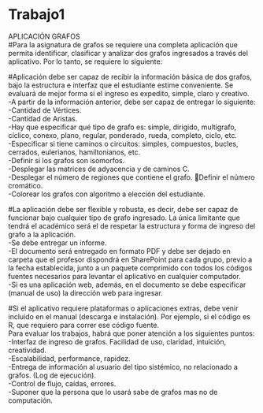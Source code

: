 # Trabajo1
APLICACIÓN GRAFOS</br>
#Para la asignatura de grafos se requiere una completa aplicación que permita identificar, clasificar y analizar dos grafos ingresados a través del aplicativo. Por lo tanto, se requiere lo siguiente:</br>

#Aplicación debe ser capaz de recibir la información básica de dos grafos, bajo la estructura e interfaz que el estudiante estime conveniente. Se evaluará de mejor forma si el ingreso es expedito, simple, claro y creativo.</br>
-A partir de la información anterior, debe ser capaz de entregar lo siguiente: </br>
-Cantidad de Vértices. </br>
-Cantidad de Aristas. </br>
-Hay que especificar qué tipo de grafo es: simple, dirigido, multígrafo, cíclico, conexo, plano, regular, ponderado, rueda, completo, ciclo, etc. </br>
-Especificar  si  tiene  caminos  o  circuitos:  simples,  compuestos,  bucles,  cerrados, eulerianos, hamiltonianos, etc. </br>
-Definir si los grafos son isomorfos.</br>
-Desplegar las matrices de adyacencia y de caminos C. </br>
-Desplegar el número de regiones que contiene el grafo. Definir el número cromático. </br>
-Colorear los grafos con algoritmo a elección del estudiante.</br>

#La aplicación debe ser flexible y robusta, es decir, debe ser capaz de funcionar bajo cualquier tipo de grafo ingresado. La única limitante que tendrá el académico será el de respetar la estructura y forma de ingreso del grafo a la aplicación. </br>
-Se debe entregar un informe. </br>
-El documento será entregado en formato PDF y debe ser dejado en carpeta que el profesor dispondrá en SharePoint para cada grupo, previo a la fecha establecida, junto a un paquete comprimido con todos los códigos fuentes necesarios para levantar el aplicativo en cualquier computador.</br> 
-Si es una aplicación web, además, en el documento se debe especificar (manual de uso) la dirección web para ingresar. </br>

#Si el aplicativo requiere plataformas o aplicaciones extras, debe venir incluido en el manual (descarga e instalación). Por ejemplo, si el código es R, que requiero para correr ese código fuente.</br>Para evaluar los trabajos, habrá que poner atención a los siguientes puntos: </br>
-Interfaz de ingreso de grafos. Facilidad de uso, claridad, intuición, creatividad. </br>
-Escalabilidad, performance, rapidez. </br>
-Entrega de información al usuario del tipo sistémico, no relacionado a grafos. (Log de ejecución). </br>
-Control de flujo, caídas, errores. </br>
-Suponer que la persona que lo usará sabe de grafos mas no de computación. </br>
